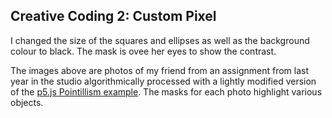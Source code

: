 ## Creative Coding 2: Custom Pixel

I changed the size of the squares and ellipses as well as the background colour to black. The mask is ovee her eyes to show the contrast.

The images above are photos of my friend from an assignment from last year in the studio algorithmically processed with a lightly modified version of the [p5.js Pointillism example](https://p5js.org/examples/image-pointillism.html). The masks for each photo highlight various objects.

